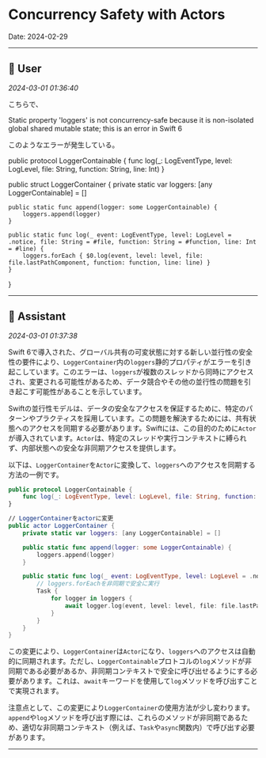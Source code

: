 # Concurrency Safety with Actors

Date: 2024-02-29

---

## 👤 User
*2024-03-01 01:36:40*

こちらで、

Static property 'loggers' is not concurrency-safe because it is non-isolated global shared mutable state; this is an error in Swift 6

このようなエラーが発生している。

public protocol LoggerContainable {
    func log(_: LogEventType, level: LogLevel, file: String, function: String, line: Int)
}

public struct LoggerContainer {
    private static var loggers: [any LoggerContainable] = []

    public static func append(logger: some LoggerContainable) {
        loggers.append(logger)
    }

    public static func log(_ event: LogEventType, level: LogLevel = .notice, file: String = #file, function: String = #function, line: Int = #line) {
        loggers.forEach { $0.log(event, level: level, file: file.lastPathComponent, function: function, line: line) }
    }
}

---

## 🤖 Assistant
*2024-03-01 01:37:38*

Swift 6で導入された、グローバル共有の可変状態に対する新しい並行性の安全性の要件により、`LoggerContainer`内の`loggers`静的プロパティがエラーを引き起こしています。このエラーは、`loggers`が複数のスレッドから同時にアクセスされ、変更される可能性があるため、データ競合やその他の並行性の問題を引き起こす可能性があることを示しています。

Swiftの並行性モデルは、データの安全なアクセスを保証するために、特定のパターンやプラクティスを採用しています。この問題を解決するためには、共有状態へのアクセスを同期する必要があります。Swiftには、この目的のために`Actor`が導入されています。`Actor`は、特定のスレッドや実行コンテキストに縛られず、内部状態への安全な非同期アクセスを提供します。

以下は、`LoggerContainer`を`Actor`に変換して、`loggers`へのアクセスを同期する方法の一例です。

```swift
public protocol LoggerContainable {
    func log(_: LogEventType, level: LogLevel, file: String, function: String, line: Int)
}

// LoggerContainerをactorに変更
public actor LoggerContainer {
    private static var loggers: [any LoggerContainable] = []

    public static func append(logger: some LoggerContainable) {
        loggers.append(logger)
    }

    public static func log(_ event: LogEventType, level: LogLevel = .notice, file: String = #file, function: String = #function, line: Int = #line) {
        // loggers.forEachを非同期で安全に実行
        Task {
            for logger in loggers {
                await logger.log(event, level: level, file: file.lastPathComponent, function: function, line: line)
            }
        }
    }
}
```

この変更により、`LoggerContainer`は`Actor`になり、`loggers`へのアクセスは自動的に同期されます。ただし、`LoggerContainable`プロトコルの`log`メソッドが非同期である必要があるか、非同期コンテキストで安全に呼び出せるようにする必要があります。これは、`await`キーワードを使用して`log`メソッドを呼び出すことで実現されます。

注意点として、この変更により`LoggerContainer`の使用方法が少し変わります。`append`や`log`メソッドを呼び出す際には、これらのメソッドが非同期であるため、適切な非同期コンテキスト（例えば、`Task`や`async`関数内）で呼び出す必要があります。

---
